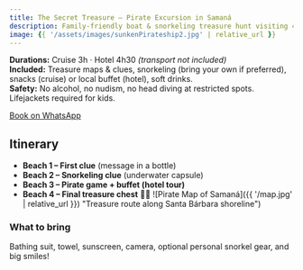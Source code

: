 ```yaml
---
title: The Secret Treasure – Pirate Excursion in Samaná
description: Family-friendly boat & snorkeling treasure hunt visiting 4 beaches in Santa Bárbara de Samaná. Cruise 3h; Hotel 4h30. Snacks/Buffet included.
image: {{ '/assets/images/sunkenPirateship2.jpg' | relative_url }}
---
```


**Durations:** Cruise 3h · Hotel 4h30 *(transport not included)*  
**Included:** Treasure maps & clues, snorkeling (bring your own if preferred), snacks (cruise) or local buffet (hotel), soft drinks.  
**Safety:** No alcohol, no nudism, no head diving at restricted spots. Lifejackets required for kids.

<a class="btn" href="https://wa.me/15046572553?text=Hi! I’d like to book “The Secret Treasure” on <date> for <#people>.">Book on WhatsApp</a>

## Itinerary
- **Beach 1 – First clue** (message in a bottle)  
- **Beach 2 – Snorkeling clue** (underwater capsule)  
- **Beach 3 – Pirate game + buffet (hotel tour)**  
- **Beach 4 – Final treasure chest** 🏴‍☠️
![Pirate Map of Samaná]({{ '/map.jpg' | relative_url }}) "Treasure route along Santa Bárbara shoreline")

### What to bring
Bathing suit, towel, sunscreen, camera, optional personal snorkel gear, and big smiles!
